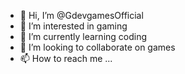 - 👋 Hi, I’m @GdevgamesOfficial
- 👀 I’m interested in gaming
- 🌱 I’m currently learning coding
- 💞️ I’m looking to collaborate on games
- 📫 How to reach me ...

<!---
GdevgamesOfficial/GdevgamesOfficial is a ✨ special ✨ repository because its `README.md` (this file) appears on your GitHub profile.
You can click the Preview link to take a look at your changes.
--->
